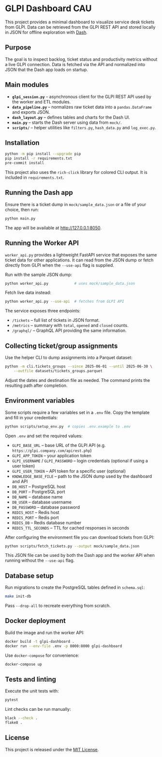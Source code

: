 # GLPI Dashboard CAU

This project provides a minimal dashboard to visualize service desk tickets from GLPI. Data can be retrieved from the GLPI REST API and stored locally in JSON for offline exploration with [Dash](https://dash.plotly.com/).

## Purpose

The goal is to inspect backlog, ticket status and productivity metrics without a live GLPI connection. Data is fetched via the API and normalized into JSON that the Dash app loads on startup.

## Main modules

- **`glpi_session.py`** – asynchronous client for the GLPI REST API used by the worker and ETL modules.
- **`data_pipeline.py`** – normalizes raw ticket data into a `pandas.DataFrame` and exports JSON.
- **`dash_layout.py`** – defines tables and charts for the Dash UI.
- **`main.py`** – starts the Dash server using data from `mock/`.
- **`scripts/`** – helper utilities like `filters.py`, `hash_data.py` and `log_exec.py`.

## Installation

```bash
python -m pip install --upgrade pip
pip install -r requirements.txt
pre-commit install
```

This project also uses the `rich-click` library for colored CLI output. It is included in `requirements.txt`.

## Running the Dash app

Ensure there is a ticket dump in `mock/sample_data.json` or a file of your choice, then run:

```bash
python main.py
```

The app will be available at <http://127.0.0.1:8050>.

## Running the Worker API

`worker_api.py` provides a lightweight FastAPI service that exposes the same ticket data for other applications. It can read from the JSON dump or fetch directly from GLPI when the `--use-api` flag is supplied.

Run with the sample JSON dump:

```bash
python worker_api.py            # uses mock/sample_data.json
```

Fetch live data instead:

```bash
python worker_api.py --use-api  # fetches from GLPI API
```

The service exposes three endpoints:

- `/tickets` – full list of tickets in JSON format.
- `/metrics` – summary with `total`, `opened` and `closed` counts.
- `/graphql/` – GraphQL API providing the same information.

## Collecting ticket/group assignments

Use the helper CLI to dump assignments into a Parquet dataset:

```bash
python -m cli.tickets_groups --since 2025-06-01 --until 2025-06-30 \
    --outfile datasets/tickets_groups.parquet
```

Adjust the dates and destination file as needed. The command prints the resulting path after completion.

## Environment variables

Some scripts require a few variables set in a `.env` file. Copy the template and fill in your credentials:

```bash
python scripts/setup_env.py  # copies .env.example to .env
```

Open `.env` and set the required values:

- `GLPI_BASE_URL` – base URL of the GLPI API (e.g. `https://glpi.company.com/apirest.php`)
- `GLPI_APP_TOKEN` – your application token
- `GLPI_USERNAME` / `GLPI_PASSWORD` – login credentials (optional if using a user token)
- `GLPI_USER_TOKEN` – API token for a specific user (optional)
- `KNOWLEDGE_BASE_FILE` – path to the JSON dump used by the dashboard and API
- `DB_HOST` – PostgreSQL host
- `DB_PORT` – PostgreSQL port
- `DB_NAME` – database name
- `DB_USER` – database username
- `DB_PASSWORD` – database password
- `REDIS_HOST` – Redis host
- `REDIS_PORT` – Redis port
- `REDIS_DB` – Redis database number
- `REDIS_TTL_SECONDS` – TTL for cached responses in seconds

After configuring the environment file you can download tickets from GLPI:

```bash
python scripts/fetch_tickets.py --output mock/sample_data.json
```

This JSON file can be used by both the Dash app and the worker API when running without the `--use-api` flag.

## Database setup

Run migrations to create the PostgreSQL tables defined in `schema.sql`:

```bash
make init-db
```

Pass `--drop-all` to recreate everything from scratch.


## Docker deployment

Build the image and run the worker API:

```bash
docker build -t glpi-dashboard .
docker run --env-file .env -p 8000:8000 glpi-dashboard
```

Use `docker-compose` for convenience:

```bash
docker-compose up
```

## Tests and linting

Execute the unit tests with:

```bash
pytest
```

Lint checks can be run manually:

```bash
black --check .
flake8 .
```

## License

This project is released under the [MIT License](LICENSE).

